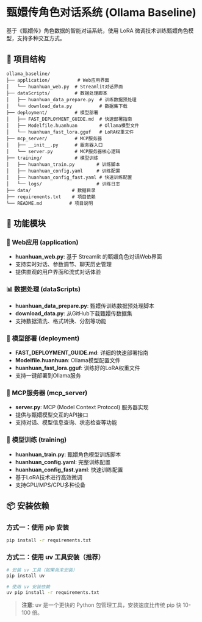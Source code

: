 # 甄嬛传角色对话系统 (Ollama Baseline)

基于《甄嬛传》角色数据的智能对话系统，使用 LoRA 微调技术训练甄嬛角色模型，支持多种交互方式。

## 📁 项目结构

```
ollama_baseline/
├── application/          # Web应用界面
│   └── huanhuan_web.py  # Streamlit对话界面
├── dataScripts/         # 数据处理脚本
│   ├── huanhuan_data_prepare.py  # 训练数据预处理
│   └── download_data.py          # 数据集下载
├── deployment/          # 模型部署
│   ├── FAST_DEPLOYMENT_GUIDE.md  # 快速部署指南
│   ├── Modelfile.huanhuan        # Ollama模型文件
│   └── huanhuan_fast_lora.gguf   # LoRA权重文件
├── mcp_server/          # MCP服务器
│   ├── __init__.py      # 服务器入口
│   └── server.py        # MCP服务器核心逻辑
├── training/            # 模型训练
│   ├── huanhuan_train.py        # 训练脚本
│   ├── huanhuan_config.yaml     # 训练配置
│   ├── huanhuan_config_fast.yaml # 快速训练配置
│   └── logs/                    # 训练日志
├── data/               # 数据目录
├── requirements.txt    # 项目依赖
└── README.md          # 项目说明
```

## 🚀 功能模块

### 📱 Web应用 (application)
- **huanhuan_web.py**: 基于 Streamlit 的甄嬛角色对话Web界面
- 支持实时对话、参数调节、聊天历史管理
- 提供直观的用户界面和流式对话体验

### 📊 数据处理 (dataScripts)
- **huanhuan_data_prepare.py**: 甄嬛传训练数据预处理脚本
- **download_data.py**: 从GitHub下载甄嬛传数据集
- 支持数据清洗、格式转换、分割等功能

### 🚀 模型部署 (deployment)
- **FAST_DEPLOYMENT_GUIDE.md**: 详细的快速部署指南
- **Modelfile.huanhuan**: Ollama模型配置文件
- **huanhuan_fast_lora.gguf**: 训练好的LoRA权重文件
- 支持一键部署到Ollama服务

### 🔌 MCP服务器 (mcp_server)
- **server.py**: MCP (Model Context Protocol) 服务器实现
- 提供与甄嬛模型交互的API接口
- 支持对话、模型信息查询、状态检查等功能

### 🎯 模型训练 (training)
- **huanhuan_train.py**: 甄嬛角色模型训练脚本
- **huanhuan_config.yaml**: 完整训练配置
- **huanhuan_config_fast.yaml**: 快速训练配置
- 基于LoRA技术进行高效微调
- 支持GPU/MPS/CPU多种设备

## 📦 安装依赖

### 方式一：使用 pip 安装

```bash
pip install -r requirements.txt
```

### 方式二：使用 uv 工具安装（推荐）

```bash
# 安装 uv 工具（如果尚未安装）
pip install uv

# 使用 uv 安装依赖
uv pip install -r requirements.txt
```

> **注意**: uv 是一个更快的 Python 包管理工具，安装速度比传统 pip 快 10-100 倍。

